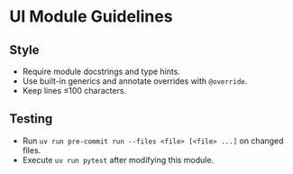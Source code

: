 # UI Module Guidelines

## Style
- Require module docstrings and type hints.
- Use built-in generics and annotate overrides with `@override`.
- Keep lines ≤100 characters.

## Testing
- Run `uv run pre-commit run --files <file> [<file> ...]` on changed files.
- Execute `uv run pytest` after modifying this module.
